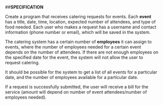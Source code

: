##**SPECIFICATION**

Create a program that receives catering requests for events. Each **event** has a title, date, time, location, 
expected number of attendees, and type of food needed. Each user who makes a request has a username and
contact information (phone number or email), which will be saved in the system.

The catering system has a certain number of **employees** it can assign to events, where the number of employees 
needed for a certain event depends on the number of attendees. If there are not enough employees on the 
specified date for the event, the system will not allow the user to request catering.

It should be possible for the system to get a list of all events for a particular date, and the number of 
employees available for a particular date.

If a request is successfully submitted, the user will receive a bill for the service (amount will depend on 
number of event attendees/number of employees needed).


